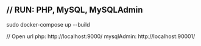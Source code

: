 // RUN: PHP, MySQL, MySQLAdmin
---
sudo docker-compose up --build

// Open url
php:  http://localhost:9000/
mysqlAdmin: http://localhost:90001/
